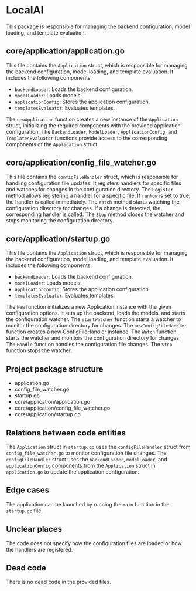 # LocalAI

This package is responsible for managing the backend configuration, model loading, and template evaluation.

## core/application/application.go
This file contains the `Application` struct, which is responsible for managing the backend configuration, model loading, and template evaluation. It includes the following components:
- `backendLoader`: Loads the backend configuration.
- `modelLoader`: Loads models.
- `applicationConfig`: Stores the application configuration.
- `templatesEvaluator`: Evaluates templates.

The `newApplication` function creates a new instance of the `Application` struct, initializing the required components with the provided application configuration. The `BackendLoader`, `ModelLoader`, `ApplicationConfig`, and `TemplatesEvaluator` functions provide access to the corresponding components of the `Application` struct.

## core/application/config_file_watcher.go
This file contains the `configFileHandler` struct, which is responsible for handling configuration file updates. It registers handlers for specific files and watches for changes in the configuration directory. The `Register` method allows registering a handler for a specific file. If `runNow` is set to true, the handler is called immediately. The `Watch` method starts watching the configuration directory for changes. If a change is detected, the corresponding handler is called. The `Stop` method closes the watcher and stops monitoring the configuration directory.

## core/application/startup.go
This file contains the `Application` struct, which is responsible for managing the backend configuration, model loading, and template evaluation. It includes the following components:
- `backendLoader`: Loads the backend configuration.
- `modelLoader`: Loads models.
- `applicationConfig`: Stores the application configuration.
- `templatesEvaluator`: Evaluates templates.

The `New` function initializes a new Application instance with the given configuration options. It sets up the backend, loads the models, and starts the configuration watcher. The `startWatcher` function starts a watcher to monitor the configuration directory for changes. The `newConfigFileHandler` function creates a new ConfigFileHandler instance. The `Watch` function starts the watcher and monitors the configuration directory for changes. The `Handle` function handles the configuration file changes. The `Stop` function stops the watcher.

## Project package structure
- application.go
- config_file_watcher.go
- startup.go
- core/application/application.go
- core/application/config_file_watcher.go
- core/application/startup.go

## Relations between code entities
The `Application` struct in `startup.go` uses the `configFileHandler` struct from `config_file_watcher.go` to monitor configuration file changes. The `configFileHandler` struct uses the `backendLoader`, `modelLoader`, and `applicationConfig` components from the `Application` struct in `application.go` to update the application configuration.

## Edge cases
The application can be launched by running the `main` function in the `startup.go` file.

## Unclear places
The code does not specify how the configuration files are loaded or how the handlers are registered.

## Dead code
There is no dead code in the provided files.